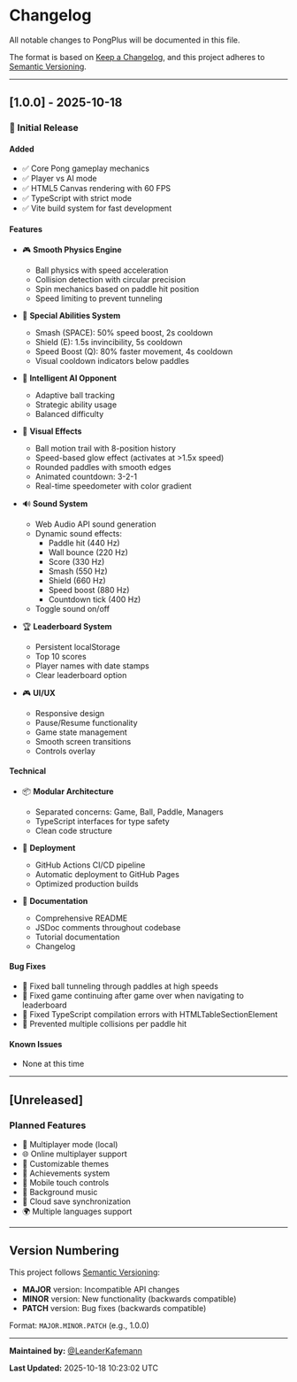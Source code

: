 ﻿# Changelog

All notable changes to PongPlus will be documented in this file.

The format is based on [Keep a Changelog](https://keepachangelog.com/en/1.0.0/),
and this project adheres to [Semantic Versioning](https://semver.org/spec/v2.0.0.html).

---

## [1.0.0] - 2025-10-18

### 🎉 Initial Release

#### Added
- ✅ Core Pong gameplay mechanics
- ✅ Player vs AI mode
- ✅ HTML5 Canvas rendering with 60 FPS
- ✅ TypeScript with strict mode
- ✅ Vite build system for fast development

#### Features
- 🎮 **Smooth Physics Engine**
  - Ball physics with speed acceleration
  - Collision detection with circular precision
  - Spin mechanics based on paddle hit position
  - Speed limiting to prevent tunneling

- 🎯 **Special Abilities System**
  - Smash (SPACE): 50% speed boost, 2s cooldown
  - Shield (E): 1.5s invincibility, 5s cooldown
  - Speed Boost (Q): 80% faster movement, 4s cooldown
  - Visual cooldown indicators below paddles

- 🤖 **Intelligent AI Opponent**
  - Adaptive ball tracking
  - Strategic ability usage
  - Balanced difficulty

- 🎨 **Visual Effects**
  - Ball motion trail with 8-position history
  - Speed-based glow effect (activates at >1.5x speed)
  - Rounded paddles with smooth edges
  - Animated countdown: 3-2-1
  - Real-time speedometer with color gradient

- 🔊 **Sound System**
  - Web Audio API sound generation
  - Dynamic sound effects:
    - Paddle hit (440 Hz)
    - Wall bounce (220 Hz)
    - Score (330 Hz)
    - Smash (550 Hz)
    - Shield (660 Hz)
    - Speed boost (880 Hz)
    - Countdown tick (400 Hz)
  - Toggle sound on/off

- 🏆 **Leaderboard System**
  - Persistent localStorage
  - Top 10 scores
  - Player names with date stamps
  - Clear leaderboard option

- 🎮 **UI/UX**
  - Responsive design
  - Pause/Resume functionality
  - Game state management
  - Smooth screen transitions
  - Controls overlay

#### Technical
- 📦 **Modular Architecture**
  - Separated concerns: Game, Ball, Paddle, Managers
  - TypeScript interfaces for type safety
  - Clean code structure

- 🚀 **Deployment**
  - GitHub Actions CI/CD pipeline
  - Automatic deployment to GitHub Pages
  - Optimized production builds

- 📝 **Documentation**
  - Comprehensive README
  - JSDoc comments throughout codebase
  - Tutorial documentation
  - Changelog

#### Bug Fixes
- 🐛 Fixed ball tunneling through paddles at high speeds
- 🐛 Fixed game continuing after game over when navigating to leaderboard
- 🐛 Fixed TypeScript compilation errors with HTMLTableSectionElement
- 🐛 Prevented multiple collisions per paddle hit

#### Known Issues
- None at this time

---

## [Unreleased]

### Planned Features
- 🎯 Multiplayer mode (local)
- 🌐 Online multiplayer support
- 🎨 Customizable themes
- 🏅 Achievements system
- 📱 Mobile touch controls
- 🎵 Background music
- 💾 Cloud save synchronization
- 🌍 Multiple languages support

---

## Version Numbering

This project follows [Semantic Versioning](https://semver.org/):
- **MAJOR** version: Incompatible API changes
- **MINOR** version: New functionality (backwards compatible)
- **PATCH** version: Bug fixes (backwards compatible)

Format: `MAJOR.MINOR.PATCH` (e.g., 1.0.0)

---

**Maintained by:** [@LeanderKafemann](https://github.com/LeanderKafemann)

**Last Updated:** 2025-10-18 10:23:02 UTC
